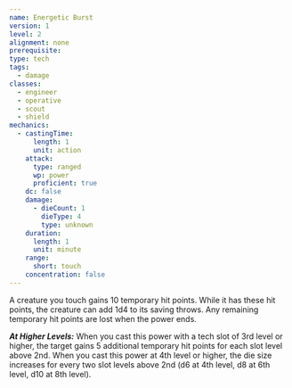 ```yaml
---
name: Energetic Burst
version: 1
level: 2
alignment: none
prerequisite: 
type: tech
tags:
  - damage
classes:
  - engineer
  - operative
  - scout
  - shield
mechanics:
  - castingTime:
      length: 1
      unit: action
    attack:
      type: ranged
      wp: power
      proficient: true
    dc: false
    damage:
      - dieCount: 1
        dieType: 4
        type: unknown
    duration:
      length: 1
      unit: minute
    range:
      short: touch
    concentration: false
---
```

A creature you touch gains 10 temporary hit points. While it has these hit points, the creature can add 1d4 to its saving throws. Any remaining temporary hit points are lost when the power ends.

***__At Higher Levels__:*** When you cast this power with a tech slot of 3rd level or higher, the target gains 5 additional temporary hit points for each slot level above 2nd. When you cast this power at 4th level or higher, the die size increases for every two slot levels above 2nd (d6 at 4th level, d8 at 6th level, d10 at 8th level).
    